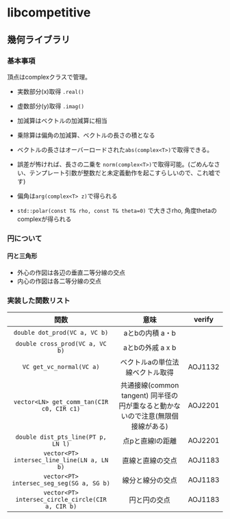 # libcompetitive

## 幾何ライブラリ
### 基本事項
頂点はcomplexクラスで管理。
+ 実数部分(x)取得 ```.real()```
+ 虚数部分(y)取得 ```.imag()```

+ 加減算はベクトルの加減算に相当
+ 乗除算は偏角の加減算、ベクトルの長さの積となる

+ ベクトルの長さはオーバーロードされた```abs(complex<T>)```で取得できる。
+ 誤差が怖ければ、長さの二乗を ```norm(complex<T>)```で取得可能。(ごめんなさい、テンプレート引数が整数だと未定義動作を起こすらしいので、これ嘘です)
+ 偏角は```arg(complex<T> z)```で得られる
+ ```std::polar(const T& rho, const T& theta=0)``` で大きさrho, 角度thetaのcomplex<T>が得られる

### 円について
#### 円と三角形
+ 外心の作図は各辺の垂直二等分線の交点
+ 内心の作図は各二等分線の交点

### 実装した関数リスト

|関数|意味| verify |
|:--:|:--:|:--:|
|```double dot_prod(VC a, VC b)```|aとbの内積 a・b||
|```double cross_prod(VC a, VC b)```|aとbの外戚 a x b||
|```VC get_vc_normal(VC a)```|ベクトルaの単位法線ベクトル取得|AOJ1132|
|```vector<LN> get_comm_tan(CIR c0, CIR c1)```|共通接線(common tangent) 同半径の円が重なると動かないので注意(無限個接線がある)|AOJ2201|
|```double dist_pts_line(PT p, LN l)```|点pと直線lの距離|AOJ2201|
|```vector<PT> intersec_line_line(LN a, LN b)```|直線と直線の交点|AOJ1183|
|```vector<PT> intersec_seg_seg(SG a, SG b)```|線分と線分の交点|AOJ1183|
|```vector<PT> intersec_circle_circle(CIR a, CIR b)```|円と円の交点|AOJ1183|
